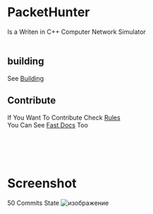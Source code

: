 # PacketHunter 
Is a Writen in C++ Computer Network Simulator </br>
</br>
## building 
See [Building](./docs/BUILD.md)
</br>
## Contribute
If You Want To Contribute Check [Rules](./docs/CONT.md) </br>
You Can See [Fast Docs](./docs/FASTDOCS.md) Too</br>
</br>
</br>
</br>
</br>

# Screenshot

50 Commits State
![изображение](https://github.com/user-attachments/assets/836d7745-333e-4af2-bf00-0bc26b154be3)
